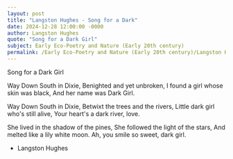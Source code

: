 ```yaml
---
layout: post
title: "Langston Hughes - Song for a Dark"
date: 2024-12-28 12:00:00 -0000
author: Langston Hughes
quote: "Song for a Dark Girl"
subject: Early Eco-Poetry and Nature (Early 20th century)
permalink: /Early Eco-Poetry and Nature (Early 20th century)/Langston Hughes/Langston Hughes - Song for a Dark
---
```


Song for a Dark Girl

Way Down South in Dixie,
    Benighted and yet unbroken,
    I found a girl whose skin was black,
    And her name was Dark Girl.

Way Down South in Dixie,
    Betwixt the trees and the rivers,
    Little dark girl who's still alive,
    Your heart's a dark river, love.

She lived in the shadow of the pines,
    She followed the light of the stars,
    And melted like a lily white moon.
    Ah, you smile so sweet, dark girl.

- Langston Hughes
